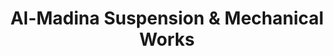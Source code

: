 ---
title: "Al-Madina Suspension & Mechanical Works"
url: /karachi/al-madina-suspension-und-mechanical-works/
shop: Autowerkstatt
---